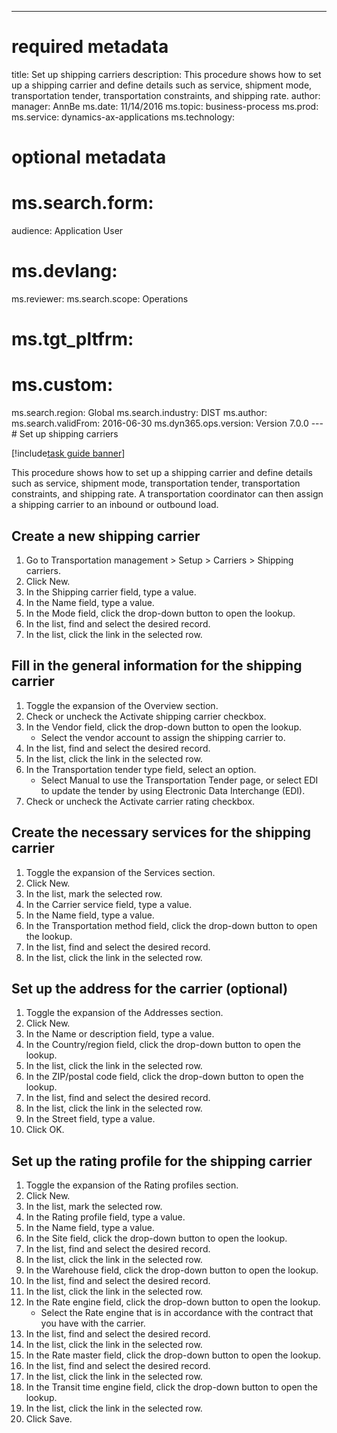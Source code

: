 --- 
# required metadata 
 
title: Set up shipping carriers
description: This procedure shows how to set up a shipping carrier and define details such as service, shipment mode, transportation tender, transportation constraints, and shipping rate. 
author: 
manager: AnnBe 
ms.date: 11/14/2016
ms.topic: business-process 
ms.prod:  
ms.service: dynamics-ax-applications 
ms.technology:  
 
# optional metadata 
 
# ms.search.form:   
audience: Application User 
# ms.devlang:  
ms.reviewer: 
ms.search.scope: Operations 
# ms.tgt_pltfrm:  
# ms.custom:  
ms.search.region: Global
ms.search.industry: DIST
ms.author: 
ms.search.validFrom: 2016-06-30 
ms.dyn365.ops.version: Version 7.0.0 
---# Set up shipping carriers

[!include[task guide banner](../../includes/task-guide-banner.md)]

This procedure shows how to set up a shipping carrier and define details such as service, shipment mode, transportation tender, transportation constraints, and shipping rate. A transportation coordinator can then assign a shipping carrier to an inbound or outbound load.


## Create a new shipping carrier
1. Go to Transportation management > Setup > Carriers > Shipping carriers.
2. Click New.
3. In the Shipping carrier field, type a value.
4. In the Name field, type a value.
5. In the Mode field, click the drop-down button to open the lookup.
6. In the list, find and select the desired record.
7. In the list, click the link in the selected row.

## Fill in the general information for the shipping carrier
1. Toggle the expansion of the Overview section.
2. Check or uncheck the Activate shipping carrier checkbox.
3. In the Vendor field, click the drop-down button to open the lookup.
    * Select the vendor account to assign the shipping carrier to.  
4. In the list, find and select the desired record.
5. In the list, click the link in the selected row.
6. In the Transportation tender type field, select an option.
    * Select Manual to use the Transportation Tender page, or select EDI to update the tender by using Electronic Data Interchange (EDI).  
7. Check or uncheck the Activate carrier rating checkbox.

## Create the necessary services for the shipping carrier
1. Toggle the expansion of the Services section.
2. Click New.
3. In the list, mark the selected row.
4. In the Carrier service field, type a value.
5. In the Name field, type a value.
6. In the Transportation method field, click the drop-down button to open the lookup.
7. In the list, find and select the desired record.
8. In the list, click the link in the selected row.

## Set up the address for the carrier (optional)
1. Toggle the expansion of the Addresses section.
2. Click New.
3. In the Name or description field, type a value.
4. In the Country/region field, click the drop-down button to open the lookup.
5. In the list, click the link in the selected row.
6. In the ZIP/postal code field, click the drop-down button to open the lookup.
7. In the list, find and select the desired record.
8. In the list, click the link in the selected row.
9. In the Street field, type a value.
10. Click OK.

## Set up the rating profile for the shipping carrier
1. Toggle the expansion of the Rating profiles section.
2. Click New.
3. In the list, mark the selected row.
4. In the Rating profile field, type a value.
5. In the Name field, type a value.
6. In the Site field, click the drop-down button to open the lookup.
7. In the list, find and select the desired record.
8. In the list, click the link in the selected row.
9. In the Warehouse field, click the drop-down button to open the lookup.
10. In the list, find and select the desired record.
11. In the list, click the link in the selected row.
12. In the Rate engine field, click the drop-down button to open the lookup.
    * Select the Rate engine that is in accordance with the contract that you have with the carrier.  
13. In the list, find and select the desired record.
14. In the list, click the link in the selected row.
15. In the Rate master field, click the drop-down button to open the lookup.
16. In the list, find and select the desired record.
17. In the list, click the link in the selected row.
18. In the Transit time engine field, click the drop-down button to open the lookup.
19. In the list, click the link in the selected row.
20. Click Save.

